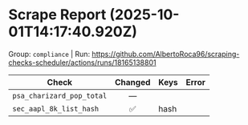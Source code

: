 # Scrape Report (2025-10-01T14:17:40.920Z)

Group: `compliance`  |  Run: https://github.com/AlbertoRoca96/scraping-checks-scheduler/actions/runs/18165138801

| Check | Changed | Keys | Error |
|---|:---:|:--|:--|
| `psa_charizard_pop_total` | — |  |  |
| `sec_aapl_8k_list_hash` | ✅ | hash |  |
